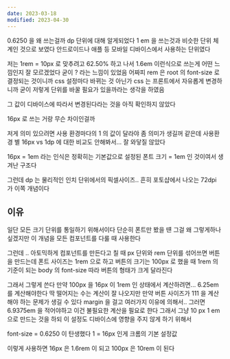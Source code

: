 ```yaml
---
date: 2023-03-18
modified: 2023-04-30
---
```


0.6250 을 왜 쓰는걸까
dp 단위에 대해 알게되었다
1 em 을 쓰는것과 비슷한 단위 체계인 것으로 보였다
안드로이드나 애플 등 모바일 디바이스에서 사용하는 단위였다

저는 1rem = 10px 로 맞추려고 62.50% 하고 나서 1.6em 이런식으로 쓰는게 어떤 느낌인지 잘 모르겠었다
굳이 ? 라는 느낌이 있었음 어짜피 rem 은 root 의 font-size 로 결정되는 것이니까 css 설정마다 바뀌는 것 아닌가
css 는 프론트에서 자유롭게 변경하니까 굳이 저렇게 단위를 바꿀 필요가 있을까라는 생각을 하였음

그 값이 디바이스에 따라서 변경된다라는 것을 아직 확인하지 않았다

16px 로 쓰는 거랑 무슨 차이인걸까

저게 의미 있으려면 사용 환경마다의 1 의 값이 달라야 좀 의미가 생길꺼 같은데 사용환경 별 16px vs 1dp 에 대한 비교도 안해봐서... 잘 와닿질 않았다

16px = 1em 라는 인식은 정확히는
기본값으로 설정된 폰트 크기 = 1em 인 것이여서 생겨난 구조다

그런데 dp 는 물리적인 인치 단위에서의 픽셀사이즈..
흔히 포토샵에서 나오는 72dpi 가 이쪽 개념이다

## 이유

일단 모든 크기 단위를 통일하기 위해서이다
단순히 폰트만 봤을 떈 그걸 왜 그렇게하나 싶겠지만
이 개념을 모든 컴포넌트를 다룰 때 사용한다

그런데 .. 아토믹하게 컴포넌트를 만든다고 칠 때 px 단위와 rem 단위를 섞어쓰면
버튼을 만드는데 폰트 사이즈는 1rem 으로 하고 버튼의 크기는 100px 로 했을 때
1rem 의 기준이 되는 body 의 font-size 따라 버튼의 형태가 크게 달라진다

그래서 그렇게 쓴다
만약 100px 을 16px 이 1rem 인 상태에서 계산하려면... 6.25em 를 계산해야한다 딱 떨어지는 수는 계산이 잘 나오지만
만약 버튼 사이즈가 111 을 계산해야 하는 문제가 생길 수 있다 margin 을 걸고 여러가지 이유에 의해서.. 그러면
6.9375em 을 적어야하고 이건 불필요한 계산을 필요로 한다
그래서 그냥
10 px 1 em 으로 만드는 것을 하되 이 설정도 디바이스에 영향을 주지 않게 하기 위해서

font-size = 0.6250 이 탄생했다
1 = 16px 인게 크롬의 기본 설정값

이렇게 사용하면 16px 은 1.6rem 이 되고 100px 은 10rem 이 된다
